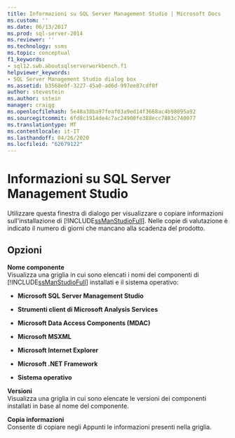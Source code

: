 ```yaml
---
title: Informazioni su SQL Server Management Studio | Microsoft Docs
ms.custom: ''
ms.date: 06/13/2017
ms.prod: sql-server-2014
ms.reviewer: ''
ms.technology: ssms
ms.topic: conceptual
f1_keywords:
- sql12.swb.aboutsqlserverworkbench.f1
helpviewer_keywords:
- SQL Server Management Studio dialog box
ms.assetid: b3568e0f-3227-45a0-ad6d-997ee87cdf0f
author: stevestein
ms.author: sstein
manager: craigg
ms.openlocfilehash: 5e48a38ba97feaf03a9ed14f3668ac4b98095a92
ms.sourcegitcommit: 6fd8c1914de4c7ac24900fe388ecc7883c740077
ms.translationtype: MT
ms.contentlocale: it-IT
ms.lasthandoff: 04/26/2020
ms.locfileid: "62679122"
---
```

# <a name="about-sql-server-management-studio"></a>Informazioni su SQL Server Management Studio
  Utilizzare questa finestra di dialogo per visualizzare o copiare informazioni sull'installazione di [!INCLUDE[ssManStudioFull](../../includes/ssmanstudiofull-md.md)]. Nelle copie di valutazione è indicato il numero di giorni che mancano alla scadenza del prodotto.  
  
## <a name="options"></a>Opzioni  
 **Nome componente**  
 Visualizza una griglia in cui sono elencati i nomi dei componenti di [!INCLUDE[ssManStudioFull](../../includes/ssmanstudiofull-md.md)] installati e il sistema operativo:  
  
-   **Microsoft SQL Server Management Studio**  
  
-   **Strumenti client di Microsoft Analysis Services**  
  
-   **Microsoft Data Access Components (MDAC)**  
  
-   **Microsoft MSXML**  
  
-   **Microsoft Internet Explorer**  
  
-   **Microsoft .NET Framework**  
  
-   **Sistema operativo**  
  
 **Versioni**  
 Visualizza una griglia in cui sono elencate le versioni dei componenti installati in base al nome del componente.  
  
 **Copia informazioni**  
 Consente di copiare negli Appunti le informazioni presenti nella griglia.  
  
  
